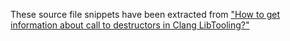 These source file snippets have been extracted from
["How to get information about call to destructors in Clang LibTooling?"](https://stackoverflow.com/questions/59610156/how-to-get-information-about-call-to-destructors-in-clang-libtooling)
